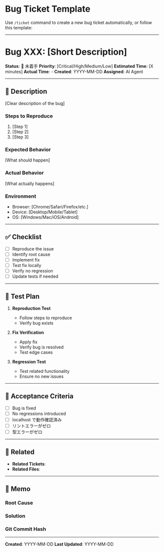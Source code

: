 # Bug Ticket Template

Use `/ticket` command to create a new bug ticket automatically, or follow this template:

---

# Bug XXX: [Short Description]

**Status**: 🔴 未着手
**Priority**: [Critical/High/Medium/Low]
**Estimated Time**: [X minutes]
**Actual Time**: -
**Created**: YYYY-MM-DD
**Assigned**: AI Agent

---

## 📝 Description

[Clear description of the bug]

### Steps to Reproduce
1. [Step 1]
2. [Step 2]
3. [Step 3]

### Expected Behavior
[What should happen]

### Actual Behavior
[What actually happens]

### Environment
- Browser: [Chrome/Safari/Firefox/etc.]
- Device: [Desktop/Mobile/Tablet]
- OS: [Windows/Mac/iOS/Android]

---

## ✅ Checklist

- [ ] Reproduce the issue
- [ ] Identify root cause
- [ ] Implement fix
- [ ] Test fix locally
- [ ] Verify no regression
- [ ] Update tests if needed

---

## 🧪 Test Plan

1. **Reproduction Test**
   - Follow steps to reproduce
   - Verify bug exists

2. **Fix Verification**
   - Apply fix
   - Verify bug is resolved
   - Test edge cases

3. **Regression Test**
   - Test related functionality
   - Ensure no new issues

---

## 📌 Acceptance Criteria

- [ ] Bug is fixed
- [ ] No regressions introduced
- [ ] localhost で動作確認済み
- [ ] リントエラーがゼロ
- [ ] 型エラーがゼロ

---

## 📎 Related

- **Related Tickets**:
- **Related Files**:

---

## 💭 Memo

### Root Cause
<!-- Analysis of what caused the bug -->

### Solution
<!-- How the bug was fixed -->

### Git Commit Hash
<!-- Commit hash when completed -->

---

**Created**: YYYY-MM-DD
**Last Updated**: YYYY-MM-DD
